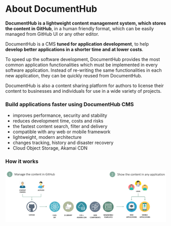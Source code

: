 # About DocumentHub

**DocumentHub is a lightweight content management system, which stores the content in GitHub**, in a human friendly format, which can be easily managed from GitHub UI or any other editor.

DocumentHub is a CMS **tuned for application development**, to help **develop better applications in a shorter time and at lower costs**.

To speed up the software development, DocumentHub provides the most common application functionalities which must be implemented in every software application. Instead of re-writing the same functionalities in each new application, they can be quickly reused from DocumentHub.

DocumentHub is also a content sharing platform for authors to license their content to businesses and individuals for use in a wide variety of projects.



### Build applications faster using DocumentHub CMS

- improves performance, security and stability
- reduces development time, costs and risks
- the fastest content search, filter and delivery
- compatible with any web or mobile framework
- lightweight, modern architecture
- changes tracking, history and disaster recovery
- Cloud Object Storage, Akamai CDN



### How it works

![Architecture](_attachments/architecture2.png)
